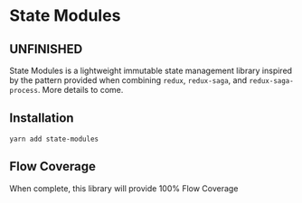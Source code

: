 # State Modules

## UNFINISHED

State Modules is a lightweight immutable state management library inspired by the pattern provided when combining `redux`, `redux-saga`, and `redux-saga-process`. More details to come.

## Installation

```
yarn add state-modules
```

## Flow Coverage

When complete, this library will provide 100% Flow Coverage
